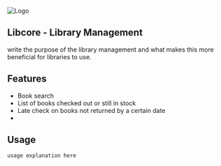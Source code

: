 ![Logo](https://i.postimg.cc/FK9Vj4sc/Screenshot-2025-01-22-at-7-37-34-PM.png)

## Libcore - Library Management
write the purpose of the library management and what makes this more beneficial for libraries to use.
## Features

- Book search
- List of books checked out or still in stock
- Late check on books not returned by a certain date
- 


## Usage

```java
usage explanation here
```

